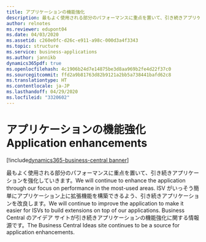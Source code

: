 ```yaml
---
title: アプリケーションの機能強化
description: 最もよく使用される部分のパフォーマンスに重点を置いて、引き続きアプリケーションを強化していきます。 Business Central のアイデア サイトが引き続きアプリケーションの機能強化に関する情報源です。
author: relnotes
ms.reviewer: edupont04
ms.date: 04/03/2020
ms.assetid: c260e0fc-d26c-e911-a98c-000d3a4f3343
ms.topic: structure
ms.service: business-applications
ms.author: jannikb
dynamics365pdf: true
ms.openlocfilehash: 4c1906b24d7e14875be3d8aa969b2fe4d22f37c0
ms.sourcegitcommit: ffd2a9b81763d82b9121a2bb5a738441bafd62c8
ms.translationtype: HT
ms.contentlocale: ja-JP
ms.lasthandoff: 04/29/2020
ms.locfileid: "3320602"
---
```

# <a name="application-enhancements"></a><span data-ttu-id="44a33-104">アプリケーションの機能強化</span><span class="sxs-lookup"><span data-stu-id="44a33-104">Application enhancements</span></span>

[!include[dynamics365-business-central banner](../includes/dynamics365-business-central.md)]

<!--structure start-->
<span data-ttu-id="44a33-105">最もよく使用される部分のパフォーマンスに重点を置いて、引き続きアプリケーションを強化していきます。</span><span class="sxs-lookup"><span data-stu-id="44a33-105">We will continue to enhance the application through our focus on performance in the most-used areas.</span></span> <span data-ttu-id="44a33-106">ISV がいっそう簡単にアプリケーション上に拡張機能を構築できるよう、引き続きアプリケーションを改良します。</span><span class="sxs-lookup"><span data-stu-id="44a33-106">We will continue to improve the application to make it easier for ISVs to build extensions on top of our applications.</span></span> <span data-ttu-id="44a33-107">Business Central のアイデア サイトが引き続きアプリケーションの機能強化に関する情報源です。</span><span class="sxs-lookup"><span data-stu-id="44a33-107">The Business Central Ideas site continues to be a source for application enhancements.</span></span>
<!--structure end-->



